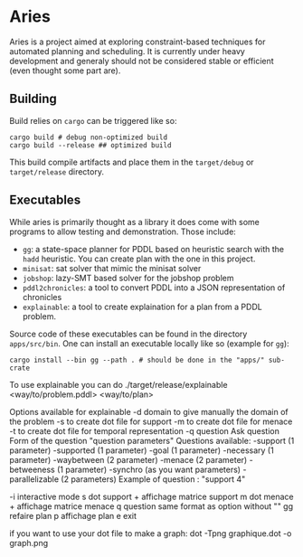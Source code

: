 # Aries

Aries is a project aimed at exploring constraint-based techniques for automated planning and scheduling.
It is currently under heavy development and generaly should not be considered stable or efficient (even thought some part are).

## Building

Build relies on `cargo` can be triggered like so:

```
cargo build # debug non-optimized build
cargo build --release ## optimized build
```

This build compile artifacts and place them in the `target/debug` or `target/release` directory.

## Executables

While aries is primarily thought as a library it does come with some programs to allow testing and demonstration. Those include:

- `gg`: a state-space planner for PDDL based on heuristic search with the `hadd` heuristic. You can create plan with the one in this project.
- `minisat`: sat solver that mimic the minisat solver
- `jobshop`: lazy-SMT based solver for the jobshop problem 
- `pddl2chronicles`: a tool to convert PDDL into a JSON representation of chronicles
- `explainable`: a tool to create explaination for a plan from a PDDL problem.

Source code of these executables can be found in the directory `apps/src/bin`. One can install an executable locally like so (example for `gg`):

```
cargo install --bin gg --path . # should be done in the "apps/" sub-crate
``` 

To use explainable you can do 
./target/release/explainable <way/to/problem.pddl> <way/to/plan> <Options>

Options available for explainable
-d domain           to give manually the domain of the problem
-s                  to create dot file for support
-m                  to create dot file for menace
-t                  to create dot file for temporal representation
-q question         Ask question
Form of the question "question parameters"
Questions available:
    -support (1 parameter)
    -supported (1 parameter)
    -goal (1 parameter)
    -necessary (1 parameter)
    -waybetween (2 parameter)
    -menace (2 parameter)
    -betweeness (1 parameter)
    -synchro (as you want parameters)
    -parallelizable (2 parameters)
Example of question : "support 4"

-i                  interactive mode
    s   dot support + affichage matrice support
    m   dot menace + affichage matrice menace
    q   question same format as option without "" 
    gg  refaire plan
    p   affichage plan
    e   exit

if you want to use your dot file to make a graph:
dot -Tpng graphique.dot -o graph.png